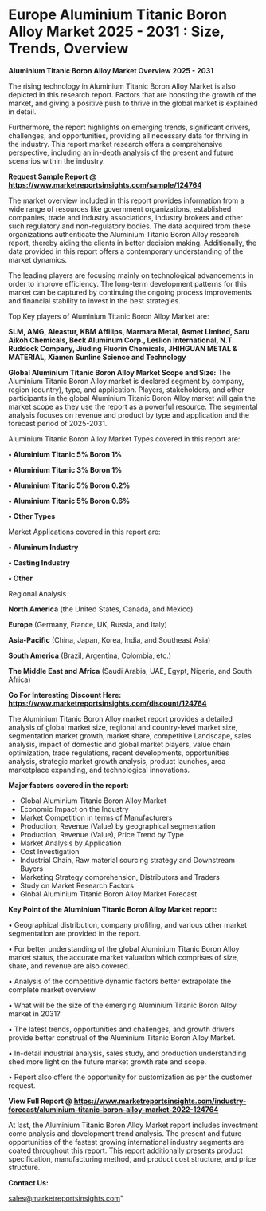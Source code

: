 # Europe Aluminium Titanic Boron Alloy Market 2025 - 2031 : Size, Trends, Overview

<Strong> Aluminium Titanic Boron Alloy Market Overview 2025 - 2031</strong>

The rising technology in Aluminium Titanic Boron Alloy Market is also depicted in this research report. Factors that are boosting the growth of the market, and giving a positive push to thrive in the global market is explained in detail.

Furthermore, the report highlights on emerging trends, significant drivers, challenges, and opportunities, providing all necessary data for thriving in the industry. This report market research offers a comprehensive perspective, including an in-depth analysis of the present and future scenarios within the industry.

<strong>Request Sample Report @ <a href=https://www.marketreportsinsights.com/sample/124764>https://www.marketreportsinsights.com/sample/124764</a></strong>

The market overview included in this report provides information from a wide range of resources like government organizations, established companies, trade and industry associations, industry brokers and other such regulatory and non-regulatory bodies. The data acquired from these organizations authenticate the Aluminium Titanic Boron Alloy research report, thereby aiding the clients in better decision making. Additionally, the data provided in this report offers a contemporary understanding of the market dynamics.

The leading players are focusing mainly on technological advancements in order to improve efficiency. The long-term development patterns for this market can be captured by continuing the ongoing process improvements and financial stability to invest in the best strategies.

Top Key players of Aluminium Titanic Boron Alloy Market are:

<strong>SLM, AMG, Aleastur, KBM Affilips, Marmara Metal, Asmet Limited, Saru Aikoh Chemicals, Beck Aluminum Corp., Leslion International, N.T. Ruddock Company, Jiuding Fluorin Chemicals, JHIHGUAN METAL & MATERIAL, Xiamen Sunline Science and Technology</strong>

<strong><b>Global Aluminium Titanic Boron Alloy Market Scope and Size:</b></strong>
The Aluminium Titanic Boron Alloy market is declared segment by company, region (country), type, and application. Players, stakeholders, and other participants in the global Aluminium Titanic Boron Alloy market will gain the market scope as they use the report as a powerful resource. The segmental analysis focuses on revenue and product by type and application and the forecast period of 2025-2031.

Aluminium Titanic Boron Alloy Market Types covered in this report are:

<strong>• Aluminium Titanic 5% Boron 1%

• Aluminium Titanic 3% Boron 1%

• Aluminium Titanic 5% Boron 0.2%

• Aluminium Titanic 5% Boron 0.6%

• Other Types</strong>

Market Applications covered in this report are:

<strong>• Aluminum Industry

• Casting Industry

• Other</strong> 

Regional Analysis

<strong>North America</strong> (the United States, Canada, and Mexico)

<strong>Europe</strong> (Germany, France, UK, Russia, and Italy)

<strong>Asia-Pacific</strong> (China, Japan, Korea, India, and Southeast Asia)

<strong>South America</strong> (Brazil, Argentina, Colombia, etc.)

<strong>The Middle East and Africa</strong> (Saudi Arabia, UAE, Egypt, Nigeria, and South Africa)

<strong>Go For Interesting Discount Here: <a href=https://www.marketreportsinsights.com/discount/124764>https://www.marketreportsinsights.com/discount/124764</a></strong>

The Aluminium Titanic Boron Alloy market report provides a detailed analysis of global market size, regional and country-level market size, segmentation market growth, market share, competitive Landscape, sales analysis, impact of domestic and global market players, value chain optimization, trade regulations, recent developments, opportunities analysis, strategic market growth analysis, product launches, area marketplace expanding, and technological innovations.

<strong><b>Major factors covered in the report:</b></strong>
<ul>
  <li>Global Aluminium Titanic Boron Alloy Market </li>
  <li>Economic Impact on the Industry</li>
  <li>Market Competition in terms of Manufacturers</li>
  <li>Production, Revenue (Value) by geographical segmentation</li>
  <li>Production, Revenue (Value), Price Trend by Type</li>
  <li>Market Analysis by Application</li>
  <li>Cost Investigation</li>
  <li>Industrial Chain, Raw material sourcing strategy and Downstream Buyers</li>
  <li>Marketing Strategy comprehension, Distributors and Traders</li>
  <li>Study on Market Research Factors</li>
  <li>Global Aluminium Titanic Boron Alloy Market Forecast</li>
</ul>

<strong><b>Key Point of the Aluminium Titanic Boron Alloy Market report:</b></strong>

• Geographical distribution, company profiling, and various other market segmentation are provided in the report.

• For better understanding of the global Aluminium Titanic Boron Alloy market status, the accurate market valuation which comprises of size, share, and revenue are also covered.

• Analysis of the competitive dynamic factors better extrapolate the complete market overview

• What will be the size of the emerging Aluminium Titanic Boron Alloy market in 2031?

• The latest trends, opportunities and challenges, and growth drivers provide better construal of the Aluminium Titanic Boron Alloy Market.

• In-detail industrial analysis, sales study, and production understanding shed more light on the future market growth rate and scope.

• Report also offers the opportunity for customization as per the customer request.

<strong><b>View Full Report @ <a href=https://www.marketreportsinsights.com/industry-forecast/aluminium-titanic-boron-alloy-market-2022-124764>https://www.marketreportsinsights.com/industry-forecast/aluminium-titanic-boron-alloy-market-2022-124764</a></b></strong>


At last, the Aluminium Titanic Boron Alloy Market report includes investment come analysis and development trend analysis. The present and future opportunities of the fastest growing international industry segments are coated throughout this report. This report additionally presents product specification, manufacturing method, and product cost structure, and price structure.

<strong>Contact Us:</strong>

sales@marketreportsinsights.com"
